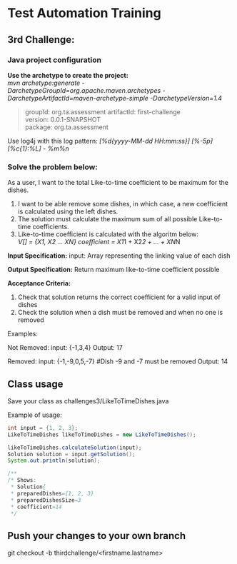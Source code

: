 # Test Automation Training

## 3rd Challenge:

### Java project configuration

**Use the archetype to create the project:**  
*mvn archetype:generate -DarchetypeGroupId=org.apache.maven.archetypes -DarchetypeArtifactId=maven-archetype-simple -DarchetypeVersion=1.4*  

>groupId: org.ta.assessment
artifactId: first-challenge  
version: 0.0.1-SNAPSHOT  
package: org.ta.assessment

Use log4j with this log pattern: *[%d{yyyy-MM-dd HH:mm:ss}] [%-5p] [%c{1}:%L] - %m%n*

### Solve the problem below:

As a user, I want to the total Like-to-time coefficient to be maximum for the dishes.
1. I want to be able remove some dishes, in which case, a new coefficient is calculated using the left dishes.
2. The solution must calculate the maximum sum of all possible Like-to-time coefficients.
3. Like-to-time coefficient is calculated with the algoritm below:  
*V[] = {X1, X2 ... XN}
   coefficient = X1*1 + X2*2 + ... + XN*N

**Input Specification:**
input: Array representing the linking value of each dish

**Output Specification:**
Return maximum like-to-time coefficient possible

**Acceptance Criteria:**
1. Check that solution returns the correct coefficient for a valid input of dishes
2. Check the solution when a dish must be removed and when no one is removed

Examples:

Not Removed:
input: {-1,3,4}
Output: 17

Removed:
input: {-1,-9,0,5,-7} #Dish -9 and -7 must be removed
Output: 14

## Class usage
Save your class as challenges3/LikeToTimeDishes.java

Example of usage:
```java
int input = {1, 2, 3};
LikeToTimeDishes likeToTimeDishes = new LikeToTimeDishes();

likeToTimeDishes.calculateSolution(input);
Solution solution = input.getSolution();
System.out.println(solution);

/**
/* Shows:
 * Solution{
 * preparedDishes={1, 2, 3}
 * preparedDishesSize=3
 * coefficient=14
 */
```

## Push your changes to your own branch
git checkout -b thirdchallenge/\<firstname.lastname\>
